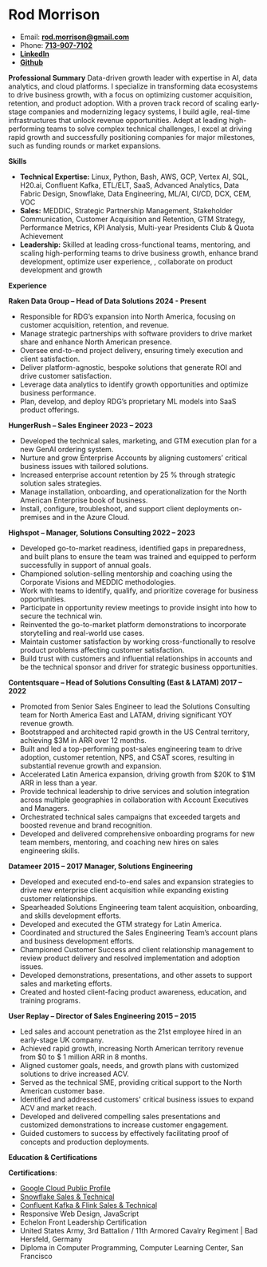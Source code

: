 # Rod Morrison

*   Email: [**rod.morrison@gmail.com**](mailto:rod.morrison@gmail.com) 
*   Phone: [**713-907-7102**](tel:7139077102)
*   [**LinkedIn**](https://www.linkedin.com/in/rmorrison/)
*   [**Github**](https://github.com/Mojoryson)


**Professional Summary**
Data-driven growth leader with expertise in AI, data analytics, and cloud platforms. I specialize in transforming data
ecosystems to drive business growth, with a focus on optimizing customer acquisition, retention, and product
adoption. With a proven track record of scaling early-stage companies and modernizing legacy systems, I build
agile, real-time infrastructures that unlock revenue opportunities. Adept at leading high-performing teams to solve
complex technical challenges, I excel at driving rapid growth and successfully positioning companies for major
milestones, such as funding rounds or market expansions.

**Skills**

- **Technical Expertise:** Linux, Python, Bash, AWS, GCP, Vertex AI, SQL, H20.ai, Confluent Kafka, ETL/ELT, SaaS, Advanced Analytics, Data Fabric Design, Snowflake, Data Engineering, ML/AI, CI/CD, DCX, CEM, VOC
- **Sales:** MEDDIC, Strategic Partnership Management, Stakeholder Communication, Customer Acquisition and Retention, GTM Strategy, Performance Metrics, KPI Analysis, Multi-year Presidents Club & Quota Achievement
- **Leadership:** Skilled at leading cross-functional teams, mentoring, and scaling high-performing teams to drive business growth, enhance brand development, optimize user experience, , collaborate on product development and growth

**Experience**

**Raken Data Group – Head of Data Solutions 2024 - Present**

- Responsible for RDG’s expansion into North America, focusing on customer acquisition, retention, and revenue.
- Manage strategic partnerships with software providers to drive market share and enhance North American presence.
- Oversee end-to-end project delivery, ensuring timely execution and client satisfaction.
- Deliver platform-agnostic, bespoke solutions that generate ROI and drive customer satisfaction.
- Leverage data analytics to identify growth opportunities and optimize business performance.
- Plan, develop, and deploy RDG’s proprietary ML models into SaaS product offerings.

**HungerRush – Sales Engineer 2023 – 2023**

- Developed the technical sales, marketing, and GTM execution plan for a new GenAI ordering system.
- Nurture and grow Enterprise Accounts by aligning customers’ critical business issues with tailored solutions.
- Increased enterprise account retention by 25 % through strategic solution sales strategies.
- Manage installation, onboarding, and operationalization for the North American Enterprise book of business.
- Install, configure, troubleshoot, and support client deployments on-premises and in the Azure Cloud.

**Highspot – Manager, Solutions Consulting 2022 – 2023**

- Developed go-to-market readiness, identified gaps in preparedness, and built plans to ensure the team was
    trained and equipped to perform successfully in support of annual goals.
- Championed solution-selling mentorship and coaching using the Corporate Visions and MEDDIC
    methodologies.
- Work with teams to identify, qualify, and prioritize coverage for business opportunities.
- Participate in opportunity review meetings to provide insight into how to secure the technical win.
- Reinvented the go-to-market platform demonstrations to incorporate storytelling and real-world use cases.
- Maintain customer satisfaction by working cross-functionally to resolve product problems affecting customer satisfaction.
- Build trust with customers and influential relationships in accounts and be the technical sponsor and driver for strategic business opportunities.

**Contentsquare – Head of Solutions Consulting (East & LATAM) 2017 – 2022**

- Promoted from Senior Sales Engineer to lead the Solutions Consulting team for North America East and LATAM, driving significant YOY revenue growth.
- Bootstrapped and architected rapid growth in the US Central territory, achieving $3M in ARR over 12 months.
- Built and led a top-performing post-sales engineering team to drive adoption, customer retention, NPS, and CSAT scores, resulting in substantial revenue growth and expansion.
- Accelerated Latin America expansion, driving growth from $20K to $1M ARR in less than a year.
- Provide technical leadership to drive services and solution integration across multiple geographies in collaboration with Account Executives and Managers.
- Orchestrated technical sales campaigns that exceeded targets and boosted revenue and brand recognition.
- Developed and delivered comprehensive onboarding programs for new team members, mentoring, and coaching new hires on sales engineering skills.

**Datameer 2015 – 2017
Manager, Solutions Engineering**

- Developed and executed end-to-end sales and expansion strategies to drive new enterprise client acquisition while expanding existing customer relationships.
- Spearheaded Solutions Engineering team talent acquisition, onboarding, and skills development efforts.
- Developed and executed the GTM strategy for Latin America.
- Coordinated and structured the Sales Engineering Team’s account plans and business development efforts.
- Championed Customer Success and client relationship management to review product delivery and resolved implementation and adoption issues.
- Developed demonstrations, presentations, and other assets to support sales and marketing efforts.
- Created and hosted client-facing product awareness, education, and training programs.

**User Replay – Director of Sales Engineering 2015 – 2015**

- Led sales and account penetration as the 21st employee hired in an early-stage UK company.
- Achieved rapid growth, increasing North American territory revenue from $0 to $ 1 million ARR in 8 months.
- Aligned customer goals, needs, and growth plans with customized solutions to drive increased ACV.
- Served as the technical SME, providing critical support to the North American customer base.
- Identified and addressed customers' critical business issues to expand ACV and market reach.
- Developed and delivered compelling sales presentations and customized demonstrations to increase customer engagement.
- Guided customers to success by effectively facilitating proof of concepts and production deployments.

**Education & Certifications**

**Certifications**:
- [Google Cloud Public Profile](https://partner.cloudskillsboost.google/public_profiles/4e087ef0-ed5c-48b5-b763-8e5ade38459e)
- [Snowflake Sales & Technical](https://certificates.confluent.io/profile/shaded5458/wallet)
- [Confluent Kafka & Flink Sales & Technical](https://certificates.confluent.io/profile/shaded5458/wallet)
- Responsive Web Design, JavaScript
- Echelon Front Leadership Certification
- United States Army, 3rd Battalion / 11th Armored Cavalry Regiment | Bad Hersfeld, Germany
- Diploma in Computer Programming, Computer Learning Center, San Francisco
